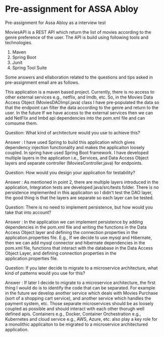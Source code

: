 # Pre-assignment for ASSA Abloy
Pre-assignment for Assa Abloy as a interview test

MoviesAPI is a REST API which return the list of movies according to the genre preference of the user. The API is build using following tools and technologies.

1. Maven
2. Spring Boot
3. Junit
3. Spring Tool Suite

Some answers and ellaboration related to the questions and tips asked in pre-assignment email are as follows.

This application is a maven based project. Currently, there is no access to other external services e.g., netflix, and Imdb, etc. So, in the Movies Data Access Object (MoviesDAOImpl.java) class I have pre-populated the data so that the endpoint can filter the data according to the genre and return to the user. In the future If we have access to the external services then we can add NetFlix and Imbd api dependencies into the pom.xml file and can comsume them.

Question: What kind of architecture would you use to achieve this?

Answer : I have used Spring to build this application which gives dependency injection functionality and makes the applicaiton loosely coupled. In spring have used Spring Boot
framework. I have developed multiple layers in the application i.e., Services, and Data Access Object layers and separate controller (MoviesController.java) for endpoints.

Question: How would you design your application for testability?

Answer : As mentioned in point 2, there are multiple layers introduced in the application, Integration tests are developed java/src/tests folder. There is no persistence implemented in 
this applicaiton so I didn't test the DAO layer, the good thing is that the layers are separate so each layer can be tested.

Question: There is no need to implement persistence, but how would you take that into account?

Answer : In the application we can implement persistence by adding dependencies in the pom.xml file and writing the functions in the Data Access Object layer and defining the connection
properties in the application.properties file. E.g., If we decide to use mysql and Hibernate, then we can add mysql connector and hibernate dependencies in the pom.xml file, 
functions that interact with the database in the Data Access Object Layer, and defining connection properties in the application.properties file.

Question: If you later decide to migrate to a microservice architecture, what kind of patterns would you use for this?

Answer : If later I decide to migrate to a microservice architecture, the first thing I would do is to identify the code that can be separated. For example in the future we develop another service which deals with Movies Purchase (sort of a shopping cart service), and another service which handles the payment system, etc. Those separate microservices should be as loosely coupled as possible and should interact with each other thorugh well defined apis. Containers e.g., Docker, Container Orchestration e.g., Kubernetes and cloud service e.g., AWS, Azure, etc. also play a key role for a monolithic applicaiton to be migrated to a microservice architectured application.	
